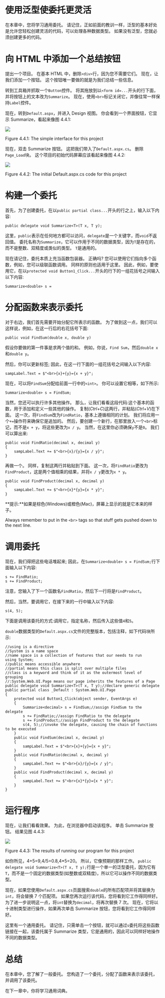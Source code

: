 # 使用泛型使委托更灵活

在本章中，您将学习通用委托。 请记住，正如前面的教训一样，泛型的基本好处是允许您轻松创建灵活的代码，可以处理各种数据类型。 如果没有泛型，您就必须创建更多的代码。

# 向 HTML 中添加一个总结按钮

提出一个项目。 在基本 HTML 中，删除`<div>`行，因为您不需要它们。 现在，让我们添加一个按钮。 这个按钮唯一要做的就是为我们总结一些信息。

转到工具箱并抓取一个`Button`控件。 将其拖放到以`<form id=...`开头的行下面，并将按钮上的文本改为`Summarize`。 现在，使用`<br>`标记关闭它，并像往常一样保持`Label`控件。

现在，转到`Default.aspx`，并进入 Design 视图。 你会看到一个界面按钮，它显示 Summarize，看起来像图 4.4.1:

![](assets/fe04105f-0be6-4f4c-9ce8-2963d98911aa.png)

Figure 4.4.1: The simple interface for this project

现在，双击 Summarize 按钮。 这把我们带入了`Default.aspx.cs`。 删除`Page_Load`块。 这个项目的初始代码屏幕应该看起来像图 4.4.2:

![](assets/ed08da42-eb35-4e4d-930e-2a6b51fc3090.png)

Figure 4.4.2: The initial Default.aspx.cs code for this project

# 构建一个委托

首先，为了创建委托，在以`public partial class...`开头的行之上，输入以下内容:

```
public delegate void Summarize<T>(T x, T y);
```

这里，`public`表示在任何地方都可以访问，`delegate`是一个关键字，而`void`不返回值。 委托名称为`Summarize`，它可以作用于不同的数据类型，因为`T`是存在的，而不是整数、双精度或类似的类型。 `T`是通用的。

现在请记住，委托本质上充当函数包装器。 正确吗? 您可以使用它们指向多个函数，例如，您可以级联函数调用。 同样的原则也适用于这里。 因此，例如，要使用它，在以`protected void Button1_Click...`开头的行下的一组花括号之间输入以下内容:

```
Summarize<double> s =
```

# 分配函数来表示委托

对于右边，我们首先需要开始分配它所表示的函数。 为了做到这一点，我们可以这样说，例如，在这一行后的右花括号下面:

```
public void FindSum(double x, double y)
```

假设你要做的第一件事是求两个值的和。 例如，你说，`Find Sum`，然后`double x`和`double y`。

然后，你可以更新标签; 因此，在这一行下面的一组花括号之间输入以下内容:

```
sampLabel.Text = $"<br>{x}+{y}={x + y}";
```

现在，可以将`FindSum`分配给前面一行中的`<int>`。 你可以设置它相等，如下所示:

```
Summarize<double> s = FindSum;
```

当然，您还可以执行许多其他操作。 那么，让我们看看这段代码:这个基本的函数，用于添加和定义一些其他的操作。 复制(*Ctrl*+*C*)这两行，并粘贴(*Ctrl*+*V*)在下面。 这一次，将`FindSum`改为`FindRatio`，基本上遵循相同的计划。 我们将应用一个`+=`操作符来确保它是追加的。 然后，要创建一个新行，在那里放入一个`<br>`标记，而不是`x + y`，将这些更改为`x / y`。 当然，在这里你必须确保`y`不是`0`。 我们可以算出来:

```
public void FindRatio(decimal x, decimal y)
{
    sampLabel.Text += $"<br>{x}/{y}={x / y}";
}  
```

再做一个。 同样，复制这两行并粘贴到下面。 这一次，将`FindRatio`更改为`FindProduct`，这是两个值相乘的结果，并将`x / y`更改为`x * y`。

```
public void FindProduct(decimal x, decimal y)
{
    sampLabel.Text += $"<br>{x}*{y}={x * y}";
}
```

**提示:**如果是棕色(Windows)或橙色(Mac)，屏幕上显示的就是它本来的样子。

Always remember to put in the `<br>` tags so that stuff gets pushed down to the next line.

# 调用委托

现在，我们得把这些电话堆起来; 因此，在`Summarize<double> s = FindSum;`行下面输入以下内容:

```
s += FindRatio;
s += FindProduct;
```

注意，您输入了下一个函数名`FindRatio`，然后下一行将是`FindProduct`。

然后，当然，要调用它，在接下来的一行中输入以下内容:

```
s(4, 5); 
```

下面是调用该委托的方式:调用它，指定名称，然后传入这些值`4`和`5`。

`double`数据类型的`Default.aspx.cs`文件的完整版本，包括注释，如下代码块所示:

```
//using is a directive
//System is a name space
//name space is a collection of features that our needs to run
using System;
//public means accessible anywhere
//partial means this class is split over multiple files
//class is a keyword and think of it as the outermost level of grouping
//:System.Web.UI.Page means our page inherits the features of a Page
public delegate void Summarize<T>(T x, T y);//declare generic delegate
public partial class _Default : System.Web.UI.Page
{
    protected void Button1_Click(object sender, EventArgs e)
    {
        Summarize<decimal> s = FindSum;//assign FindSum to the delegate
        s += FindRatio;//assign FindRatio to the delegate
        s += FindProduct;//assign FindProduct to the delegate
        s(4, 5);//invoke the delegate, causing the chain of functions to be executed
    }
    public void FindSum(decimal x, decimal y)
    {
        sampLabel.Text = $"<br>{x}+{y}={x + y}";
    }
    public void FindRatio(decimal x, decimal y)
    {
        sampLabel.Text += $"<br>{x}/{y}={x / y}";
    }
    public void FindProduct(decimal x, decimal y)
    {
        sampLabel.Text += $"<br>{x}*{y}={x * y}";
    }
}
```

# 运行程序

现在，让我们看看效果。 为此，在浏览器中启动该程序。 单击 Summarize 按钮。 结果见图 4.4.3:

![](assets/127431ed-b4c4-409f-b731-31ac2172b6bc.png)

Figure 4.4.3: The results of running our program for this project

如你所见，4+5=9,4/5=0.8,4*5=20。 所以，它像预期的那样工作。 `public delegate void Summarize<T>(T x, T y);`行是一个单一的泛型委托，因为它有`T`，而不是一个固定的数据类型(如整数或双精度)，所以它可以操作不同的数据类型。

现在，如果您使用`Default.aspx.cs`页面搜索`double`的所有匹配项并将其替换为`int`，将会替换 7 个匹配项。 如果您再次运行该代码，您将看到它工作得同样好。 为了进一步说明这一点，将`int`替换为`decimal`，将再次替换 7 次。 现在，它将以十进制类型进行操作，如果再次单击 Summarize 按钮，您将看到它工作得同样好。

这里有一个通用委托。 请记住，只需单击一个按钮，就可以通过`s`委托将这些函数链接在一起，该委托属于 Summarize 类型，它是通用的，因此可以同样好地操作不同的数据类型。

# 总结

在本章中，您了解了一般委托。 您构造了一个委托，分配了函数来表示该委托，并调用了该委托。

在下一章中，你将学习通用词典。